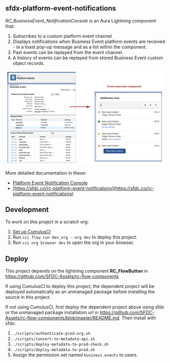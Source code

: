 ## sfdx-platform-event-notifications

*RC_BusinessEvent_NotificationConsole* is an Aura Lightning component that:

1. Subscribes to a custom platform event channel
2. Displays notifications when Business Event platform events are received - in a toast pop-up message and as a list within the component.
3. Past events can be replayed from the event channel.
4. A history of events can be replayed from stored Business Event custom object records.

![Business Event Notification Console](docs/images/business-event-console.png)

More detailed documentation in these: 
- [Platform Event Notification Console](docs/PlatformEventNotifications-component.pdf)
- [https://sfdc.co/rc-platform-event-notifications](https://sfdc.co/rc-platform-event-notifications)

## Development

To work on this project in a scratch org:

1. [Set up CumulusCI](https://cumulusci.readthedocs.io/en/latest/tutorial.html)
2. Run `cci flow run dev_org --org dev` to deploy this project.
3. Run `cci org browser dev` to open the org in your browser.


## Deploy

This project depends on the lightning component **RC_FlowButton** in https://github.com/SFDC-Assets/rc-flow-components

If using CumulusCI to deploy this project, the dependent project will be deployed automatically as an unmanaged package before installing the source in this project. 

If not using CumulusCI, first deploy the dependent project above using sfdx or the unmanaged package installation url in https://github.com/SFDC-Assets/rc-flow-components/blob/master/README.md. Then install with sfdx:

1. `./scripts/authenticate-prod-org.sh`
2. `./scripts/convert-to-metadata-api.sh`
3. `./scripts/deploy-metadata-to-prod-check.sh`
4. `./scripts/deploy-metadata-to-prod.sh`
5. Assign the permission set named `business_events` to users.